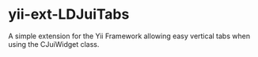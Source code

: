 yii-ext-LDJuiTabs
=================

A simple extension for the Yii Framework allowing easy vertical tabs when using the CJuiWidget class.

